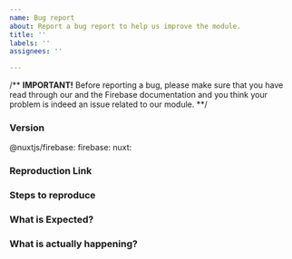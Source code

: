 ```yaml
---
name: Bug report
about: Report a bug report to help us improve the module.
title: ''
labels: ''
assignees: ''

---
```


/** **IMPORTANT!**
Before reporting a bug, please make sure that you have read through our and the Firebase documentation and you think your problem is indeed an issue related to our module. **/

### Version
@nuxtjs/firebase: <!-- ex: 5.0.7 -->
firebase: <!-- ex: 7.9.3 -->
nuxt: <!-- ex: 2.10.2 -->

### Reproduction Link
<!-- A minimal test case on https://template.nuxtjs.org/ or GitHub repository that can reproduce the bug. -->

### Steps to reproduce


### What is Expected?


### What is actually happening?

